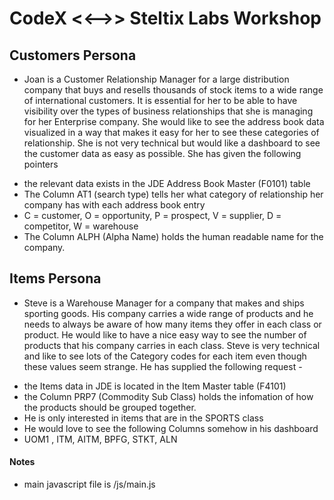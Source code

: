 CodeX  <<-->> Steltix Labs Workshop
===================


## Customers Persona 

- Joan is a Customer Relationship Manager for a large distribution company that buys and resells thousands of stock items to a wide range of international customers. It is essential for her to be able to have visibility over the types of business relationships that she is managing for her Enterprise company.  She would like to see the address book data visualized in a way that makes it easy for her to see these categories of relationship. She is not very technical but would like a dashboard to see the customer data as easy as possible. She has given the following pointers 
* the relevant data exists in the JDE Address Book Master (F0101) table 
* The Column AT1 (search type) tells her what category of relationship her company has with each address book entry
* C = customer, O = opportunity, P = prospect, V = supplier, D = competitor, W = warehouse
* The Column ALPH (Alpha Name) holds the human readable name for the company. 


## Items Persona 

- Steve is a Warehouse Manager for a company that makes and ships sporting goods. His company carries a wide range of products and he needs to always be aware of how many items they offer in each class or product. He would like to have a nice easy way to see the number of products that his company carries in each class. Steve is very technical and like to see lots of the Category codes for each item even though these values seem strange. He has supplied the following request - 
* the Items data in JDE is located in the Item Master table (F4101)
* the Column PRP7 (Commodity Sub Class) holds the infomation of how the products should be grouped together.  
* He is only interested in items that are in the SPORTS class
* He would love to see the following Columns somehow in his dashboard
*  UOM1 , ITM, AITM, BPFG, STKT, ALN

#### Notes

* main javascript file is /js/main.js
